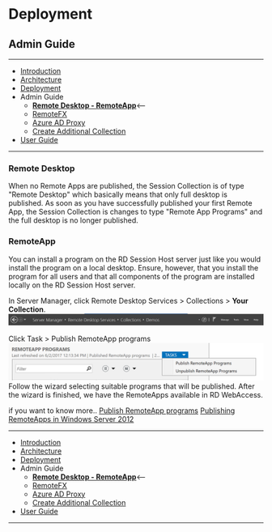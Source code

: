 # Deployment
## Admin Guide
---
* [Introduction](./README.md)
* [Architecture](./ArchitectureDiagram.md)
* [Deployment](./Deployment-basic.md)
* Admin Guide
    * **[Remote Desktop - RemoteApp](./RemoteDesktopRemoteApp.md)**<--
    * [RemoteFX](./RemoteFX.md)
    * [Azure AD Proxy](./AzureADProxy.md)
    * [Create Additional Collection](./CreateSessionCollection.md)
* [User Guide](./UserAccess.md)
---
### Remote Desktop

When no Remote Apps are published, the Session Collection is of type "Remote Desktop" which basically means that only full desktop is published. As soon as you have successfully published your first Remote App, the Session Collection is changes to type "Remote App Programs" and the full desktop is no longer published. 

### RemoteApp

You can install a program on the RD Session Host server just like you would install the program on a local desktop. Ensure, however, that you install the program for all users and that all components of the program are installed locally on the RD Session Host server.

In Server Manager, click Remote Desktop Services > Collections > **Your Collection**.
![Collection Path](./images/CollectionDemosRemoteApp.png)  

Click Task > Publish RemoteApp programs  
![Publish RemoteApp programs](./images/RemoteAppPrograms.png)  
Follow the wizard selecting suitable programs that will be published. After the wizard is finished, we have the RemoteApps available in RD WebAccess.

if you want to know more..
[Publish RemoteApp programs](https://docs.microsoft.com/en-us/windows-server/remote/remote-desktop-services/rds-create-collection#publish-remoteapp-programs)
[Publishing RemoteApps in Windows Server 2012](https://social.technet.microsoft.com/wiki/contents/articles/10817.publishing-remoteapps-in-windows-server-2012.aspx)

---
* [Introduction](./README.md)
* [Architecture](./ArchitectureDiagram.md)
* [Deployment](./Deployment-basic.md)
* Admin Guide
    * **[Remote Desktop - RemoteApp](./RemoteDesktopRemoteApp.md)**<--
    * [RemoteFX](./RemoteFX.md)
    * [Azure AD Proxy](./AzureADProxy.md)
    * [Create Additional Collection](./CreateSessionCollection.md)
* [User Guide](./UserAccess.md)
---